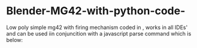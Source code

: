 # Blender-MG42-with-python-code-
Low poly simple mg42 with firing mechanism coded in , works in all IDEs' and can be used iin conjuncition with a javascript parse command which  is below:
